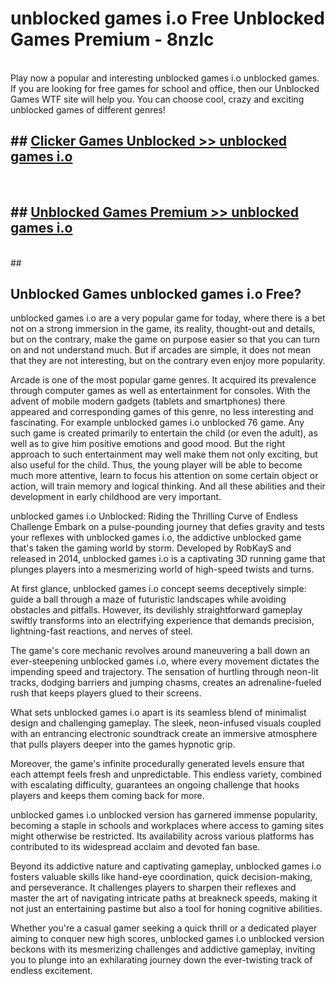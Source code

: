 # unblocked games i.o  Free Unblocked Games Premium - 8nzlc <br>
<br>
Play now a popular and interesting unblocked games i.o unblocked games. If you are looking for free games for school and office, then our Unblocked Games WTF site will help you. You can choose cool, crazy and exciting unblocked games of different genres!


## ##  [Clicker Games Unblocked >> unblocked games i.o](http://freeplayer.one?title=unblocked_games_i.o&ref=UGames)
  <br>

##  ## [Unblocked Games Premium >> unblocked games i.o](http://freeplayer.one?title=unblocked_games_i.o&ref=UGames)
  <br>
  ##



## Unblocked Games unblocked games i.o Free?

unblocked games i.o are a very popular game for today, where there is a bet not on a strong immersion in the game, its reality, thought-out and details, but on the contrary, make the game on purpose easier so that you can turn on and not understand much. But if arcades are simple, it does not mean that they are not interesting, but on the contrary even enjoy more popularity.

Arcade is one of the most popular game genres. It acquired its prevalence through computer games as well as entertainment for consoles. With the advent of mobile modern gadgets (tablets and smartphones) there appeared and corresponding games of this genre, no less interesting and fascinating. For example unblocked games i.o unblocked 76 game. Any such game is created primarily to entertain the child (or even the adult), as well as to give him positive emotions and good mood. But the right approach to such entertainment may well make them not only exciting, but also useful for the child. Thus, the young player will be able to become much more attentive, learn to focus his attention on some certain object or action, will train memory and logical thinking. And all these abilities and their development in early childhood are very important.

unblocked games i.o Unblocked: Riding the Thrilling Curve of Endless Challenge
Embark on a pulse-pounding journey that defies gravity and tests your reflexes with unblocked games i.o, the addictive unblocked game that's taken the gaming world by storm. Developed by RobKayS and released in 2014, unblocked games i.o is a captivating 3D running game that plunges players into a mesmerizing world of high-speed twists and turns.

At first glance, unblocked games i.o concept seems deceptively simple: guide a ball through a maze of futuristic landscapes while avoiding obstacles and pitfalls. However, its devilishly straightforward gameplay swiftly transforms into an electrifying experience that demands precision, lightning-fast reactions, and nerves of steel.

The game's core mechanic revolves around maneuvering a ball down an ever-steepening unblocked games i.o, where every movement dictates the impending speed and trajectory. The sensation of hurtling through neon-lit tracks, dodging barriers and jumping chasms, creates an adrenaline-fueled rush that keeps players glued to their screens.

What sets unblocked games i.o apart is its seamless blend of minimalist design and challenging gameplay. The sleek, neon-infused visuals coupled with an entrancing electronic soundtrack create an immersive atmosphere that pulls players deeper into the games hypnotic grip.

Moreover, the game's infinite procedurally generated levels ensure that each attempt feels fresh and unpredictable. This endless variety, combined with escalating difficulty, guarantees an ongoing challenge that hooks players and keeps them coming back for more.

unblocked games i.o unblocked version has garnered immense popularity, becoming a staple in schools and workplaces where access to gaming sites might otherwise be restricted. Its availability across various platforms has contributed to its widespread acclaim and devoted fan base.

Beyond its addictive nature and captivating gameplay, unblocked games i.o fosters valuable skills like hand-eye coordination, quick decision-making, and perseverance. It challenges players to sharpen their reflexes and master the art of navigating intricate paths at breakneck speeds, making it not just an entertaining pastime but also a tool for honing cognitive abilities.

Whether you're a casual gamer seeking a quick thrill or a dedicated player aiming to conquer new high scores, unblocked games i.o unblocked version beckons with its mesmerizing challenges and addictive gameplay, inviting you to plunge into an exhilarating journey down the ever-twisting track of endless excitement.